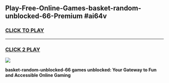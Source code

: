 
## Play-Free-Online-Games-basket-random-unblocked-66-Premium #ai64v
<h3>
<a href="https://premium.freeplayer.one?title=basket-random-unblocked-66&ref=8M">CLICK TO PLAY</a></h3>
<hr>

<h3>
<a href="https://premium.freeplayer.one?title=basket-random-unblocked-66&ref=8M">CLICK 2 PLAY</a>
  
</h3>

<a href="https://premium.freeplayer.one?title=basket-random-unblocked-66&ref=8M"><img src="https://clearcache.store/games.png"></a>


**basket-random-unblocked-66 games unblocked: Your Gateway to Fun and Accessible Online Gaming**
